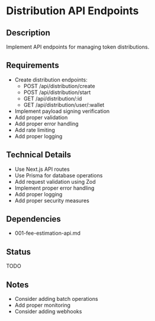 # Distribution API Endpoints

## Description
Implement API endpoints for managing token distributions.

## Requirements
- Create distribution endpoints:
  - POST /api/distribution/create
  - POST /api/distribution/start
  - GET /api/distribution/:id
  - GET /api/distribution/user/:wallet
- Implement payload signing verification
- Add proper validation
- Add proper error handling
- Add rate limiting
- Add proper logging

## Technical Details
- Use Next.js API routes
- Use Prisma for database operations
- Add request validation using Zod
- Implement proper error handling
- Add proper logging
- Add proper security measures

## Dependencies
- 001-fee-estimation-api.md

## Status
TODO

## Notes
- Consider adding batch operations
- Add proper monitoring
- Consider adding webhooks 